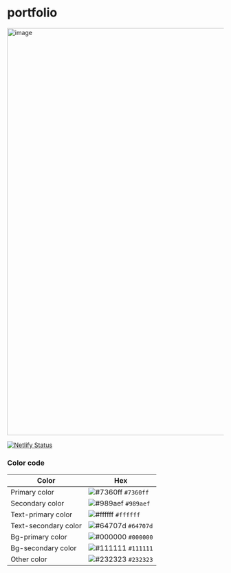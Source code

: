 # portfolio
<img width="946" alt="image" src="https://user-images.githubusercontent.com/89032612/201318214-dd02bd8d-1fe1-42da-9c78-deadc2342a1d.png">


[![Netlify Status](https://api.netlify.com/api/v1/badges/68521f38-b8a9-407a-ac04-199c55a215b5/deploy-status)](https://app.netlify.com/sites/shivam-portfoli/deploys)


### Color code
| Color                | Hex                                                                                                                         |
| -------------------- | --------------------------------------------------------------------------------------------------------------------------- |
| Primary color        | ![#7360ff](https://user-images.githubusercontent.com/62628408/127180948-3d81c308-f726-467e-92ab-eba9d9158c83.png) `#7360ff` |
| Secondary color      | ![#989aef](https://user-images.githubusercontent.com/62628408/127180950-32de79ba-19af-4bb6-9078-6b65e7a57371.png) `#989aef` |
| Text-primary color   | ![#ffffff](https://user-images.githubusercontent.com/62628408/127180954-d9745dbd-e370-49cf-a4ea-14d548c34fd1.png) `#ffffff` |
| Text-secondary color | ![#64707d](https://user-images.githubusercontent.com/62628408/127180936-970c7329-1d46-4114-85df-d3ef9760baef.png) `#64707d` |
| Bg-primary color     | ![#000000](https://user-images.githubusercontent.com/62628408/127180942-c25f77c5-4bd2-4f7c-b95e-4bd7240be000.png) `#000000` |
| Bg-secondary color   | ![#111111](https://user-images.githubusercontent.com/62628408/127180944-8f4b1ad5-e78c-4b24-a4c3-018b94814298.png) `#111111` |
| Other color          | ![#232323](https://user-images.githubusercontent.com/62628408/127180947-80b3b7e6-2d9f-4690-8885-754d46e4d5cf.png) `#232323` |
